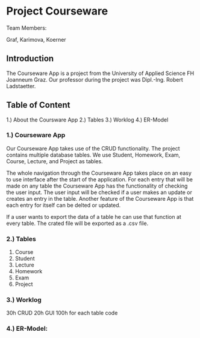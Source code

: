 # Project Courseware

Team Members:

Graf, Karimova, Koerner

## Introduction

The Courseware App is a project from the University of Applied Science FH Joanneum Graz.
Our professor during the project was Dipl.-Ing. Robert Ladstaetter.

## Table of Content

1.) About the Coursware App
2.) Tables
3.) Worklog
4.) ER-Model

### 1.) Courseware App

Our Courseware App takes use of the CRUD functionality.
The project contains multiple database tables.
We use Student, Homework, Exam, Course, Lecture, and Project as tables.

The whole navigation through the Courseware App takes place on an easy to use interface after the start of the application.
For each entry that will be made on any table the Courseware App has the functionality of checking the user input.
The user input will be checked if a user makes an update or creates an entry in the table.
Another feature of the Courseware App is that each entry for itself can be delted or updated.

If a user wants to export the data of a table he can use that function at every table.
The crated file will be exported as a .csv file.

### 2.) Tables

1. Course
2. Student
3. Lecture
4. Homework
5. Exam
6. Project

### 3.) Worklog

30h CRUD
20h GUI
100h for each table code

### 4.) ER-Model:

![<ER-Model>](<https://github.com/McKorleone/fhj.swengb.project.courseware/blob/courseware/Courseware%20ER-Model%201.3.png>)

